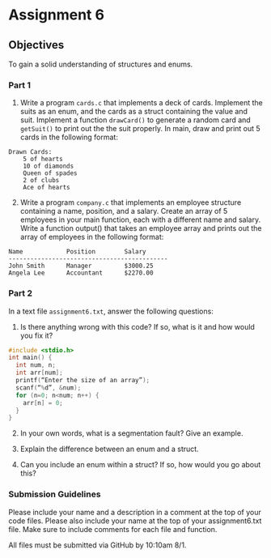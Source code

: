 # Assignment 6
## Objectives

To gain a solid understanding of structures and enums.

### Part 1
1. Write a program `cards.c` that implements a deck of cards.  Implement the suits as an enum, and the cards as a struct containing the value and suit.  Implement a function `drawCard()` to generate a random card and `getSuit()` to print out the the suit properly.  In main, draw and print out 5 cards in the following format:

```
Drawn Cards:
	5 of hearts
	10 of diamonds
	Queen of spades
	2 of clubs
	Ace of hearts
```

2.  Write a program `company.c` that implements an employee structure containing a name, position, and a salary.  Create an array of 5 employees in your main function, each with a different name and salary.  Write a function output() that takes an employee array and prints out the array of employees in the following format:
```	
Name		  	Position	  	Salary
-------------------------------------------- 
John Smith		Manager	    	$3000.25 
Angela Lee		Accountant		$2270.00

```

### Part 2

In a text file `assignment6.txt`, answer the following questions:

1.  Is there anything wrong with this code? If so, what is it and how would you fix it?
  
``` C
#include <stdio.h> 
int main() {
  int num, n;
  int arr[num];
  printf(“Enter the size of an array”); 
  scanf(“%d”, &num);
  for (n=0; n<num; n++) {
    arr[n] = 0;
  }
}

```

2. In your own words, what is a segmentation fault? Give an example. 

3. Explain the difference between an enum and a struct.

4. Can you include an enum within a struct? If so, how would you go about this?

### Submission Guidelines
Please include your name and a description in a comment at the top of your code files. Please also include your name at the top of your assignment6.txt file. Make sure to include comments for each file and function. 

All files must be submitted via GitHub by 10:10am 8/1. 
